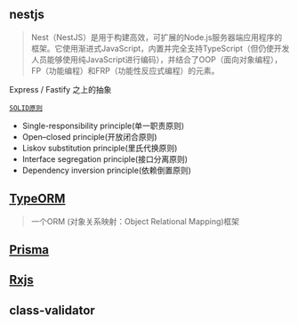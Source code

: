 ## nestjs
> Nest（NestJS）是用于构建高效，可扩展的Node.js服务器端应用程序的框架。它使用渐进式JavaScript，内置并完全支持TypeScript（但仍使开发人员能够使用纯JavaScript进行编码），并结合了OOP（面向对象编程），FP（功能编程）和FRP（功能性反应式编程）的元素。

Express / Fastify 之上的抽象

[`SOLID原则`](https://en.wikipedia.org/wiki/SOLID)
+ Single-responsibility principle(单一职责原则)
+ Open–closed principle(开放闭合原则)
+ Liskov substitution principle(里氏代换原则)
+ Interface segregation principle(接口分离原则)
+ Dependency inversion principle(依赖倒置原则)

## [TypeORM](https://typeorm.biunav.com/zh/#%E5%AE%89%E8%A3%85)
> 一个ORM (对象关系映射：Object Relational Mapping)框架

## [Prisma](https://prisma.yoga/)

## [Rxjs](https://cn.rx.js.org/)

## class-validator

